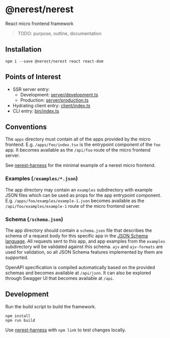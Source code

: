 # @nerest/nerest

React micro frontend framework

> TODO: purpose, outline, documentation

## Installation

```
npm i --save @nerest/nerest react react-dom
```

## Points of Interest

- SSR server entry:
  - Development: [server/development.ts](server/development.ts)
  - Production: [server/production.ts](server/production.ts)
- Hydrating client entry: [client/index.ts](client/index.ts)
- CLI entry: [bin/index.ts](bin/index.ts)

## Conventions

The `apps` directory must contain all of the apps provided by the micro frontend. E.g. `/apps/foo/index.tsx` is the entrypoint component of the `foo` app. It becomes available as the `/api/foo` route of the micro frontend server.

See [nerest-harness](https://github.com/nerestjs/harness) for the minimal example of a nerest micro frontend.

### Examples (`/examples/*.json`)

The app directory may contain an `examples` subdirectory with example JSON files which can be used as props for the app entrypoint component. E.g. `/apps/foo/examples/example-1.json` becomes available as the `/api/foo/examples/example-1` route of the micro frontend server.

### Schema (`/schema.json`)

The app directory should contain a `schema.json` file that describes the schema of a request body for this specific app in the [JSON Schema language](https://json-schema.org/). All requests sent to this app, and app examples from the `examples` subdirectory will be validated against this schema. `ajv` and `ajv-formats` are used for validation, so all JSON Schema features implemented by them are supported.

OpenAPI specification is compiled automatically based on the provided schemas and becomes available at `/api/json`. It can also be explored through Swagger UI that becomes available at `/api`.

## Development

Run the build script to build the framework.

```
npm install
npm run build
```

Use [nerest-harness](https://github.com/nerestjs/harness) with `npm link` to test changes locally.
